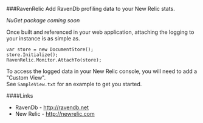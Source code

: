 ###RavenRelic
Add RavenDb profiling data to your New Relic stats.

*NuGet package coming soon*

Once built and referenced in your web application, attaching the logging to your instance is as simple as.

````
var store = new DocumentStore();  
store.Initialize();  
RavenRelic.Monitor.AttachTo(store);
````

To access the logged data in your New Relic console, you will need to add a "Custom View".  
See `SampleView.txt` for an example to get you started.

####Links
* RavenDb - http://ravendb.net
* New Relic - http://newrelic.com
